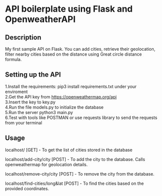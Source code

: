 # API boilerplate using Flask and OpenweatherAPI

## Description

My first sample API on Flask. You can add cities, retrieve their geolocation, filter nearby cities based on the distance using Great circle distance formula.

## Setting up the API

1.Install the requirements: pip3 install requirements.txt under your enviroment<br>
2.Get the API key from https://openweathermap.org/api<br>
3.Insert the key to key.py<br>
4.Run the file models.py to initialize the database<br>
5.Run the server python3 main.py<br>
6.Test with tools like POSTMAN or use requests library to send the requests from your terminal

## Usage

localhost/ [GET] - To get the list of cities stored in the database

localhost/add-city/city [POST] - To add the city to the database. Calls openweathermap for geolocation details. 

localhost/remove-city/city [POST] - To remove the city from the database.

localhost/find-cities/long&lat [POST] - To find the cities based on the provided coordinates. 